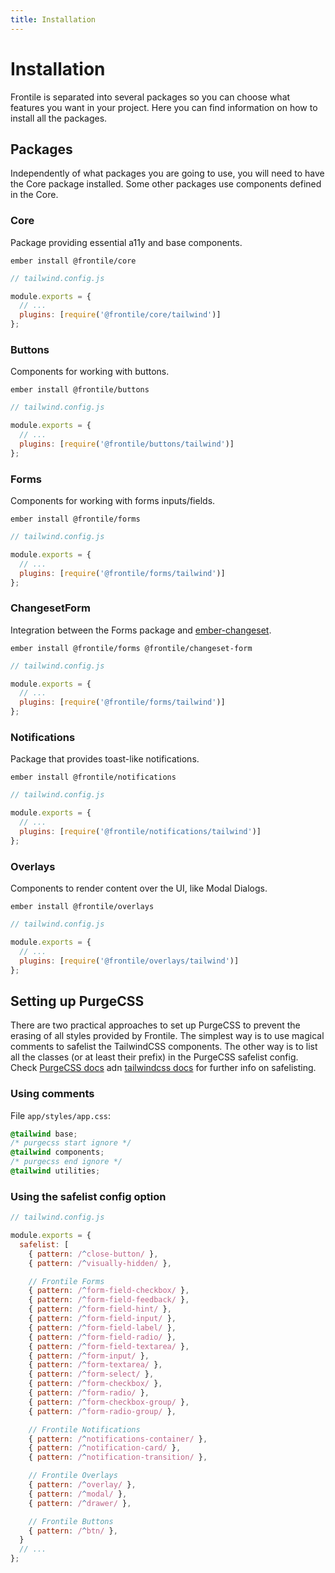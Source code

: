 ```yaml
---
title: Installation
---
```


# Installation

Frontile is separated into several packages so you can choose what features you
want in your project. Here you can find information on how to install all the packages.


## Packages

Independently of what packages you are going to use, you will need to have the Core
package installed. Some other packages use components defined in the Core.

### Core

Package providing essential a11y and base components.

```
ember install @frontile/core
```

```js
// tailwind.config.js

module.exports = {
  // ...
  plugins: [require('@frontile/core/tailwind')]
};
```

### Buttons

Components for working with buttons.

```
ember install @frontile/buttons
```

```js
// tailwind.config.js

module.exports = {
  // ...
  plugins: [require('@frontile/buttons/tailwind')]
};
```

### Forms

Components for working with forms inputs/fields.

```
ember install @frontile/forms
```

```js
// tailwind.config.js

module.exports = {
  // ...
  plugins: [require('@frontile/forms/tailwind')]
};
```

### ChangesetForm

Integration between the Forms package and [ember-changeset](https://github.com/poteto/ember-changeset).

```
ember install @frontile/forms @frontile/changeset-form
```

```js
// tailwind.config.js

module.exports = {
  // ...
  plugins: [require('@frontile/forms/tailwind')]
};
```

### Notifications

Package that provides toast-like notifications.

```
ember install @frontile/notifications
```

```js
// tailwind.config.js

module.exports = {
  // ...
  plugins: [require('@frontile/notifications/tailwind')]
};
```

### Overlays

Components to render content over the UI, like Modal Dialogs.

```
ember install @frontile/overlays
```

```js
// tailwind.config.js

module.exports = {
  // ...
  plugins: [require('@frontile/overlays/tailwind')]
};
```

## Setting up PurgeCSS

There are two practical approaches to set up PurgeCSS to prevent the erasing of
all styles provided by Frontile. The simplest way is to use magical comments to
safelist the TailwindCSS components. The other way is to list all the classes
(or at least their prefix) in the PurgeCSS safelist config.
Check [PurgeCSS docs](https://purgecss.com/safelisting.html) adn [tailwindcss docs](https://tailwindcss.com/docs/content-configuration#using-regular-expressions) for further info on safelisting.

### Using comments

File `app/styles/app.css`:

```css
@tailwind base;
/* purgecss start ignore */
@tailwind components;
/* purgecss end ignore */
@tailwind utilities;
```

### Using the safelist config option

```js
// tailwind.config.js

module.exports = {
  safelist: [
    { pattern: /^close-button/ },
    { pattern: /^visually-hidden/ },

    // Frontile Forms
    { pattern: /^form-field-checkbox/ },
    { pattern: /^form-field-feedback/ },
    { pattern: /^form-field-hint/ },
    { pattern: /^form-field-input/ },
    { pattern: /^form-field-label/ },
    { pattern: /^form-field-radio/ },
    { pattern: /^form-field-textarea/ },
    { pattern: /^form-input/ },
    { pattern: /^form-textarea/ },
    { pattern: /^form-select/ },
    { pattern: /^form-checkbox/ },
    { pattern: /^form-radio/ },
    { pattern: /^form-checkbox-group/ },
    { pattern: /^form-radio-group/ },

    // Frontile Notifications
    { pattern: /^notifications-container/ },
    { pattern: /^notification-card/ },
    { pattern: /^notification-transition/ },

    // Frontile Overlays
    { pattern: /^overlay/ },
    { pattern: /^modal/ },
    { pattern: /^drawer/ },

    // Frontile Buttons
    { pattern: /^btn/ },
  }
  // ...
};

```

